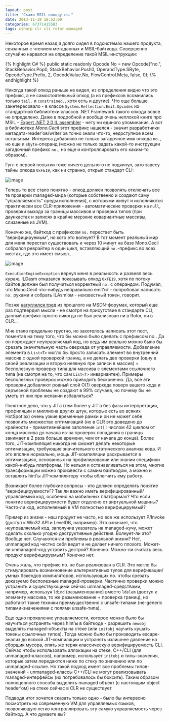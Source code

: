 ```yaml
---
layout: post
title: "Скажи MSIL-опкоду no."
date: 2013-11-18 18:52:00
categories: 67371415583
tags: csharp clr cli rotor managed
---
```

Некоторое время назад я долго сидел в подсистемах нашего продукта, связанных с чтением метаданных и MSIL-байткода. Совершенно случайно нарвался на определение такой MSIL-инструкции:

{% highlight C# %}
public static readonly Opcode No = new Opcode("no.",
  StackBehavior.Pop0, StackBehavior.Push0,
  OperandType.SByte, OpcodeType.Prefix, 2,
  OpcodeValue.No, FlowControl.Meta, false, 0);
{% endhighlight %}

Никогда такой опкод раньше не видел, из определения видно что это префикс, а не самостоятельный опкод (а из префиксов всомнились только `tail.` и `constrained.`, хотя есть и другие). Что еще больше заинтересовало - в классе `System.Reflection.Emit.Opcodes` из стандартной библиотеки классов .NET Framework такого опкода вовсе не определено. Даже в подробной и вообще очень неплохой книге про MSIL - [Expert .NET 2.0 IL assembler](http://books.google.ru/books/about/Expert_NET_2_0_IL_Assembler.html?id=oAcCRKd6EZgC&redir_esc=y) - нету ни единого упоминания. А вот в библиотеке *Mono.Cecil* этот префикс нашелся - значит разработчики метадата-reader’ов/writer’ов точно знали что-то, недоступное всем остальным. Интереса добавляло не только загадочное имя опкода `no.`, но еще и `sbyte`-операнд (можно не только задать какой-то инструкции загадочный префикс `no.`, но еще и контроллировать его каким-то образом).

Гугл с первой попытки тоже ничего дельного не подкинул, зато завесу тайны опкода `0xFE19`, как ни странно, открыл стандарт CLI:

![image](http://media.tumblr.com/dbd4954c9246ef381c70f94e9938ec55/tumblr_inline_mwgs6hwZxl1qdrm28.png)

Теперь то все стало понятно - опкод должен позволять отключать все те проверки managed-мира (которые собственно и создают саму “управляемость” среды исполнения), с которыми живут и исполняются практически все CLR-приложения - автоматические проверки на `null`, проверки выхода за границы массивов и проверки типов (при даункастах и записях в крайне мерзкие ковариантные массивы, слизанные из JVM).

Конечно же, байткод с префиксом `no.` перестает быть “верифицируемым”, но кого это волнует? В тот момент реальный мир для меня перестал существовать и через 10 минут на базе Mono.Cecil собрался реврайтер в один цикл, вставляющий `no.`-префикс во всех местах, где это имеет смысл…

![image](http://media.tumblr.com/6b521fce2eb2dc26045fce01c27a8be6/tumblr_inline_mwgs5s1tsX1qdrm28.png)

`ExecutionEngineException` вернул меня в реальность и развеял весь кураж. ILDasm отказался показывать опкод `0xFE19`, хотя по потоку байтов должен был получиться корректный `no.` с операндом. Подумал, что Mono.Cecil что-нибудь неправильно emit’ит - попробовал написать `no.` руками и собрать ILAsm’ом - неизвестный токен, говорит.

Позже [нагуглился тред](http://social.msdn.microsoft.com/Forums/vstudio/en-US/b6e7db0e-6015-4e4e-9d03-210240238f6d/the-no-prefix-cil-instruction?forum=clr) из прошлого на MSDN-форумах, который еще раз подтвердил мысли - не смотря на присутствие в стандарте CLI, данный префикс просто никогда не был реализован ни в Rotor, ни в CLR…

Мне стало предельно грустно, но захотелось написать этот пост, помечтав на тему того, что бы можно было сделать с префиксом no.. Да он порождает неуправляемый код, но ведь им реально можно было бы срезать значительную часть оверхеда от управляемости. Добавление элемента в `List<T>` могло бы просто записать элемент во внутренний массив с одной проверкой границ, а не делать две проверки (одну в своей реализации и вторую неявную при записи в массив) + бесполезную проверку типа для массива с элементами ссылочного типа (не смотря на то, что сам `List<T>` инвариантен). Примеры бесполезных проверок можно приводить бесконечно. Да, все эти проверки добавляют ровный слой O(1) оверхеда поверх вашего кода и серъезной проблемы не создают в 99% случаев, но почему бы не уметь от них при желании избавляться?

Понятное дело, что у JITа (тем более у JIT’а без фазы интерпретации, профиляции и миллиона других штук, которые есть во всяких HotSpot’ах) очень узкие временные рамки и он не может себе позволить множество оптимизаций (но в CLR это доведено до крайности - примитивнейшее заполение `int[]` числом 42 циклом от конца массива до начала из-за проверок попадания в границы занимает в 2 раза больше времени, чем от начала до конца). Более того, JIT-компиляция никогда не сможет делать некоторые оптимизации, требующие значительного статического анализа кода. И это вполне нормально, мощь JIT-компиляции раскрывается в оптимизациях, основанных на профилировании или знании специфики какой-нибудь платформы. Но нельзя и останавливаться на этом, многие трансформации можно произвести с самим байткодом, а можно и оставлять hint’ы JIT-компилятору чтобы облегчить ему работу.

Возникает более глубокие вопросы - кто должен определять понятие “верифицируемости”? Так ли важно иметь верифицированный/управляемый код, особенно на мобильных платформах? Что если понятие верифицируемости будет отделено от виртуальной машины? Часто-ли код, исполняемый в VM полностью верифицируемый?

Пример из жизни - наш продукт не часто, но все же использует P/Invoke (доступ к Win32 API и LevelDB, например). Это означает, что неуправляемый код, заполучив указатель на managed-кучу, может сделать сколько угодно деструктивные действия. Волнует-ли это? Вообще нет. Случаются-ли проблемы в реальной жизни? Нет, unmanaged код честно себя ведет и не делает ничего плохого. Может-ли unmanaged-код устроить дестрой? Конечно. Можно-ли считать весь продукт верифицируемым? Конечно нет.

Очень жаль, что префикс no. не был реализован в CLR. Это могло бы стимулировать возникновение альтернативных тулов для верификации/умных бэкендов компиляторов, использующих no. чтобы срезать доказуемо бесполезные managed-проверки. Частично проверки можно устранить и существующими сейчас unmanaged-средствами, например, используя `ldind` (разыменование) вместо `ldelem` (доступ к элементу массива, то же разыменование + проверка границ), но работают такие техники преимущественно с unsafe-типами (не-generic типами-значениями с полями unsafe-типа).

Еще одно проявление управляемости, которое можно было бы научиться устранять через hint’ы в байткоде - разрешить `newobj` выделять managed-объекты на стеке (или `initobj` научить кушать токены ссылочных типов). Тогда можно было бы производить escape-анализ до всякой JIT-компиляции и устранять излишнее давление на сборщик мусора, опять же теряя классическую верифицируемость CLI. Сейчас чтобы использовать аллокации на стеке, C++/CLI (для unmanaged-классов), например, использует `initobj` и типы-значения, которые затем передаются ниже по стеку по значению или по unmanaged-ссылке. Но такой подход имеет все проблемы типов-значений - unmanaged-классы C++/CLI не могут реализовывать managed-интерфейсы (их потребовалось бы боксить). Таким образом полноценного способа выделить managed объект (с настоящим object header’ом) на стеке сейчас в CLR не существует.

Подводя итог хочется сказать только одно - было бы интересно посмотреть на современную VM для управляемых языков, позволяющую легко контроллировать эту самую управляемость через байткод. А что думаете вы?